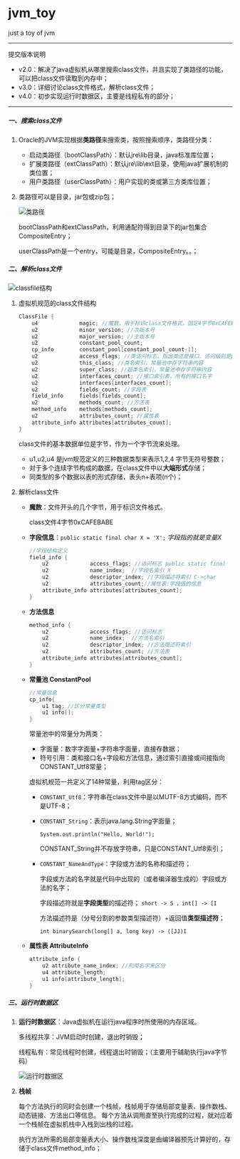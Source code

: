 # jvm_toy
just a toy of jvm

----------------------------

提交版本说明

- v2.0：解决了java虚拟机从哪里搜索class文件，并且实现了类路径的功能，可以把class文件读取到内存中；
- v3.0：详细讨论class文件格式，解析class文件；
- v4.0：初步实现运行时数据区，主要是线程私有的部分；


---------------------


#####  一、搜索class文件

1. Oracle的JVM实现根据**类路径**来搜索类，按照搜索顺序，类路径分类：

   - 启动类路径（bootClassPath）：默认jre\lib目录，java标准库位置；
   - 扩展类路径（extClassPath）：默认jre\lib\ext目录，使用java扩展机制的类位置；
   - 用户类路径（userClassPath）：用户实现的类或第三方类库位置；

2. 类路径可以是目录，jar包或zip包；

   ![类路径](D:\workspace\go\src\jvmgo\resource\类路径.png)

   bootClassPath和extClassPath，利用通配符得到目录下的jar包集合CompositeEntry；

   userClassPath是一个entry，可能是目录，CompositeEntry。。；


##### 二、解析class文件

![classfile结构](classfile结构.png)

1. 虚拟机规范的class文件结构

   ```java
   ClassFile {
       u4             magic; //魔数，用于标识class文件格式，固定4字节0xCAFEBABE
       u2             minor_version; //次版本号
       u2             major_version; //主版本号
       u2             constant_pool_count; 
       cp_info        constant_pool[constant_pool_count-1];
       u2             access_flags; //类访问标志，指出类还是接口、访问级别是public还是private；
       u2             this_class; //类名索引，常量池中存字符串内容
       u2             super_class; //超类名索引，常量池中存字符串内容
       u2             interfaces_count; //接口索引表，所有的接口名字
       u2             interfaces[interfaces_count];
       u2             fields_count; //字段表
       field_info     fields[fields_count];
       u2             methods_count; //方法表
       method_info    methods[methods_count];
       u2             attributes_count; //属性表
       attribute_info attributes[attributes_count];
   }
   ```

   class文件的基本数据单位是字节，作为一个字节流来处理。

   - u1,u2,u4 是jvm规范定义的三种数据类型来表示1,2,4 字节无符号整数；
   - 对于多个连续字节构成的数据，在class文件中以**大端形式**存储；
   - 同类型的多个数据以表的形式存储，表头n+表项(n个)；

2. 解析class文件

   - **魔数**：文件开头的几个字节，用于标识文件格式。

     class文件4字节0xCAFEBABE

   - **字段信息**：`public static final char X = 'X';`   *字段指的就是变量X*

     ```java
     //字段结构定义
     field_info {
         u2             access_flags; //访问标志 public static final 
         u2             name_index;  //字段名索引 X
         u2             descriptor_index; //字段描述符索引 C->char 
         u2             attributes_count;//属性表:字段值的信息
         attribute_info attributes[attributes_count];
     }
     ```

   - **方法信息**

     ```java
     method_info {
         u2             access_flags; //访问标志 
         u2             name_index;  //方法名索引
         u2             descriptor_index; //方法描述符索引
         u2             attributes_count; //方法表
         attribute_info attributes[attributes_count];
     }
     ```

   - **常量池 ConstantPool**

     ```java
     //常量信息
     cp_info{
         u1 tag; //区分常量类型
         u1 info[];
     }
     ```

     常量池中的常量分为两类：

     - 字面量：数字字面量+字符串字面量，直接存数据；
     - 符号引用：类和接口名+字段和方法信息，通过索引直接或间接指向CONSTANT_Utf8常量；

     虚拟机规范一共定义了14种常量，利用tag区分：

     - `CONSTANT_Utf8`：字符串在class文件中是以MUTF-8方式编码，而不是UTF-8；

     - `CONSTANT_String`：表示java.lang.String字面量；

       `System.out.println("Hello, World!");` 

       CONSTANT_String并不存放字符串，只是CONSTANT_Utf8索引；

     - `CONSTANT_NameAndType`：字段或方法的名称和描述符；

       字段或方法的名字就是代码中出现的（或者编译器生成的）字段或方法的名字；

       字段描述符就是**字段类型**的描述符； `short -> S ，int[] -> [I`

       方法描述符是（分号分割的参数类型描述符）+返回值**类型描述符**；

       `int binarySearch(long[] a, long key) -> ([JJ)I` 

   - **属性表 AttributeInfo** 

     ```java
     attribute_info {
         u2 attribute_name_index; //利用名字来区分
         u4 attribute_length; 
         u1 info[attribute_length];
     }
     ```


##### 三、运行时数据区

1. **运行时数据区**：Java虚拟机在运行java程序时所使用的内存区域。

   多线程共享：JVM启动时创建，退出时销毁；

   线程私有：常见线程时创建，线程退出时销毁；（主要用于辅助执行java字节码）

   ![运行时数据区](D:\workspace\go\src\jvmgo\resource\运行时数据区.png)

2. **栈帧**

   每个方法执行的同时会创建一个栈帧，栈帧用于存储局部变量表、操作数栈、动态链接、方法出口等信息。
   每个方法从调用直至执行完成的过程，就对应着一个栈帧在虚拟机栈中入栈到出栈的过程。

   执行方法所需的局部变量表大小、操作数栈深度是由编译器预先计算好的，存储于class文件method_info；